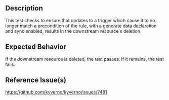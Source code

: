 ## Description

This test checks to ensure that updates to a trigger which cause it to no longer match a precondition of the rule, with a generate data declaration and sync enabled, results in the downstream resource's deletion.

## Expected Behavior

If the downstream resource is deleted, the test passes. If it remains, the test fails.

## Reference Issue(s)

https://github.com/kyverno/kyverno/issues/7481
